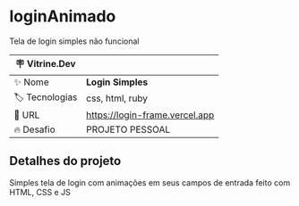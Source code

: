# loginAnimado

Tela de login simples não funcional

| :placard: Vitrine.Dev |     |
| -------------  | --- |
| :sparkles: Nome        | **Login Simples**
| :label: Tecnologias | css, html, ruby
| :rocket: URL         | https://login-frame.vercel.app
| :fire: Desafio     | PROJETO PESSOAL

## Detalhes do projeto

Simples tela de login com animações em seus campos de entrada feito com HTML, CSS e JS
